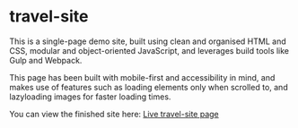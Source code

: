 # travel-site

This is a single-page demo site, built using clean and organised HTML and CSS, modular and object-oriented JavaScript, and leverages build tools like Gulp and Webpack.

This page has been built with mobile-first and accessibility in mind, and makes use of features such as loading elements only when scrolled to, and lazyloading images for faster loading times.

You can view the finished site here: <a href="https://fisherc212.github.io/travel-site/" target="_blank">Live travel-site page</a>
